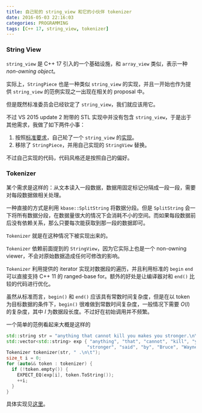 ```yaml
---
title: 自己轮的 string_view 和它的小伙伴 tokenizer
date: 2016-05-03 22:16:03
categories: PROGRAMMING
tags: [C++ 17, string_view, tokenizer]
---
```


### String View

`string_view` 是 C++ 17 引入的一个基础设施，和 `array_view` 类似，表示一种 *non-owning object*。

实际上，`StringPiece` 也是一种类似 `string_view` 的实现，并且一开始也作为提供 `string_view` 的范例实现之一出现在相关的 proposal 中。

但是既然标准委员会已经钦定了 `string_view`，我们就应该用它。

不过 VS 2015 update 2 附带的 STL 实现中并没有包含 `string_view`，于是出于其他需求，我做了如下两件小事：

1. 按照[标准要求](http://en.cppreference.com/w/cpp/string/basic_string_view)，自己轮了一个 `string_view` 的[实现](https://github.com/kingsamchen/KBase/blob/master/kbase/string_view.h)。
2. 移除了 `StringPiece`，并用自己实现的 `StringView` 替换。

不过自己实现的代码，代码风格还是按照自己的偏好。



### Tokenizer

某个需求是这样的：从文本读入一段数据，数据用固定标记分隔成一段一段，需要对每段数据做相关处理。

一种直接的方式是利用 `kbase::SplitString` 将数据分段。但是 `SplitString` 会一下将所有数据分段，在数据量很大的情况下会消耗不小的空间。而如果每段数据前后没有依赖关系，那么只要每次能获取到那一段的数据即可。

`Tokenizer` 就是在这种情况下被实现出来的。

`Tokenizer` 依赖前面提到的 `StringView`，因为它实际上也是一个 non-owning viewer，不会对原始数据造成任何可修改的影响。

`Tokenizer` 利用提供的 iterator 实现对数据段的遍历，并且利用标准的 `begin` `end` 可以直接支持 C++ 11 的 ranged-base for。额外的好处是让编译器对和 `end()` 比较的代码进行优化。

虽然从标准而言，`begin()` 和 `end()` 应该具有常数时间复杂度，但是在以 token 为目标数据的条件下，`begin()` 很难做到常数时间复杂度，一般情况下需要 $O(l)$ 的复杂度，其中 $l$ 为数据段长度。不过好在初始调用并不频繁。

一个简单的范例看起来大概是这样的

```c++
std::string str = "anything that cannot kill you makes you stronger.\n\tsaid by Bruce Wayne\n";
std::vector<std::string> exp { "anything", "that", "cannot", "kill", "you", "makes", "you",
                              "stronger", "said", "by", "Bruce", "Wayne" };
Tokenizer tokenizer(str, " .\n\t");
size_t i = 0;
for (auto&& token : tokenizer) {
  if (!token.empty()) {
    EXPECT_EQ(exp[i], token.ToString());
    ++i;
  }
}
```

具体实现见[这里](https://github.com/kingsamchen/KBase/blob/master/kbase/tokenizer.h)。